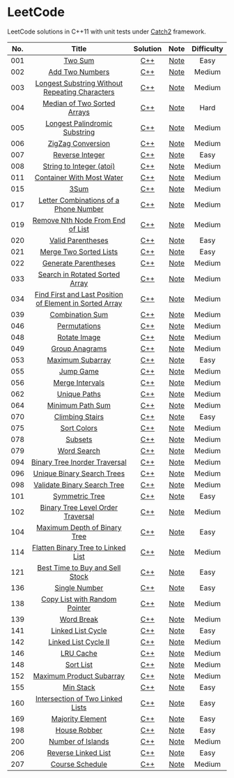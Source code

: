 # LeetCode

LeetCode solutions in C++11 with unit tests under [Catch2](https://github.com/catchorg/Catch2) framework.

| No.  |                            Title                             |                           Solution                           |                             Note                             | Difficulty |
| :--: | :----------------------------------------------------------: | :----------------------------------------------------------: | :----------------------------------------------------------: | :--------: |
| 001  |      [Two Sum](https://leetcode.com/problems/two-sum/)       |        [C++](./Problems/001.%20Two%20Sum/solution.h)         |        [Note](./Problems/001.%20Two%20Sum/README.md)         |    Easy    |
| 002  | [Add Two Numbers](https://leetcode.com/problems/add-two-numbers/) |   [C++](./Problems/002.%20Add%20Two%20Numbers/solution.h)    |   [Note](./Problems/002.%20Add%20Two%20Numbers/README.md)    |   Medium   |
| 003  | [Longest Substring Without Repeating Characters](https://leetcode.com/problems/longest-substring-without-repeating-characters/) | [C++](./Problems/003.%20Longest%20Substring%20Without%20Repeating%20Characters/solution.h) | [Note](./Problems/003.%20Longest%20Substring%20Without%20Repeating%20Characters/README.md) |   Medium   |
| 004  | [Median of Two Sorted Arrays](https://leetcode.com/problems/median-of-two-sorted-arrays/) | [C++](./Problems/004.%20Median%20of%20Two%20Sorted%20Arrays/solution.h) | [Note](./Problems/004.%20Median%20of%20Two%20Sorted%20Arrays/README.md) |    Hard    |
| 005  | [Longest Palindromic Substring](https://leetcode.com/problems/longest-palindromic-substring/) | [C++](./Problems/005.%20Longest%20Palindromic%20Substring/solution.h) | [Note](./Problems/005.%20Longest%20Palindromic%20Substring/README.md) |   Medium   |
| 006  | [ZigZag Conversion](https://leetcode.com/problems/zigzag-conversion/) |   [C++](./Problems/006.%20ZigZag%20Conversion/solution.h)    |   [Note](./Problems/006.%20ZigZag%20Conversion/README.md)    |   Medium   |
| 007  | [Reverse Integer](https://leetcode.com/problems/reverse-integer/) |    [C++](./Problems/007.%20Reverse%20Integer/solution.h)     |    [Note](./Problems/007.%20Reverse%20Integer/README.md)     |    Easy    |
| 008  | [String to Integer (atoi)](https://leetcode.com/problems/string-to-integer-atoi/) | [C++](./Problems/008.%20String%20to%20Integer%20(atoi)/solution.h) | [Note](./Problems/008.%20String%20to%20Integer%20(atoi)/README.md) |   Medium   |
| 011  | [Container With Most Water](https://leetcode.com/problems/container-with-most-water/) | [C++](./Problems/011.%20Container%20With%20Most%20Water/solution.h) | [Note](./Problems/011.%20Container%20With%20Most%20Water/README.md) |   Medium   |
| 015  |         [3Sum](https://leetcode.com/problems/3sum/)          |           [C++](./Problems/015.%203Sum/solution.h)           |           [Note](./Problems/015.%203Sum/README.md)           |   Medium   |
| 017  | [Letter Combinations of a Phone Number](https://leetcode.com/problems/letter-combinations-of-a-phone-number/) | [C++](./Problems/017.%20Letter%20Combinations%20of%20a%20Phone%20Number/solution.h) | [Note](./Problems/017.%20Letter%20Combinations%20of%20a%20Phone%20Number/README.md) |   Medium   |
| 019  | [Remove Nth Node From End of List](https://leetcode.com/problems/remove-nth-node-from-end-of-list/) | [C++](./Problems/019.%20Remove%20Nth%20Node%20From%20End%20of%20List/solution.h) | [Note](./Problems/019.%20Remove%20Nth%20Node%20From%20End%20of%20List/README.md) |   Medium   |
| 020  | [Valid Parentheses](https://leetcode.com/problems/valid-parentheses/) |   [C++](./Problems/020.%20Valid%20Parentheses/solution.h)    |   [Note](./Problems/020.%20Valid%20Parentheses/README.md)    |    Easy    |
| 021  | [Merge Two Sorted Lists](https://leetcode.com/problems/merge-two-sorted-lists/) | [C++](./Problems/021.%20Merge%20Two%20Sorted%20Lists/solution.h) | [Note](./Problems/021.%20Merge%20Two%20Sorted%20Lists/README.md) |    Easy    |
| 022  | [Generate Parentheses](https://leetcode.com/problems/generate-parentheses/) |  [C++](./Problems/022.%20Generate%20Parentheses/solution.h)  |  [Note](./Problems/022.%20Generate%20Parentheses/README.md)  |   Medium   |
| 033  | [Search in Rotated Sorted Array](https://leetcode.com/problems/search-in-rotated-sorted-array/) | [C++](./Problems/033.%20Search%20in%20Rotated%20Sorted%20Array/solution.h) | [Note](./Problems/033.%20Search%20in%20Rotated%20Sorted%20Array/README.md) |   Medium   |
| 034  | [Find First and Last Position of Element in Sorted Array](https://leetcode.com/problems/find-first-and-last-position-of-element-in-sorted-array/) | [C++](./Problems/034.%20Find%20First%20and%20Last%20Position%20of%20Element%20in%20Sorted%20Array/solution.h) | [Note](./Problems/034.%20Find%20First%20and%20Last%20Position%20of%20Element%20in%20Sorted%20Array/README.md) |   Medium   |
| 039  | [Combination Sum](https://leetcode.com/problems/combination-sum/) |    [C++](./Problems/039.%20Combination%20Sum/solution.h)     |    [Note](./Problems/039.%20Combination%20Sum/README.md)     |   Medium   |
| 046  | [Permutations](https://leetcode.com/problems/permutations/)  |       [C++](./Problems/046.%20Permutations/solution.h)       |       [Note](./Problems/046.%20Permutations/README.md)       |   Medium   |
| 048  | [Rotate Image](https://leetcode.com/problems/rotate-image/)  |      [C++](./Problems/048.%20Rotate%20Image/solution.h)      |      [Note](./Problems/048.%20Rotate%20Image/README.md)      |   Medium   |
| 049  | [Group Anagrams](https://leetcode.com/problems/group-anagrams/) |     [C++](./Problems/049.%20Group%20Anagrams/solution.h)     |     [Note](./Problems/049.%20Group%20Anagrams/README.md)     |   Medium   |
| 053  | [Maximum Subarray](https://leetcode.com/problems/maximum-subarray) |    [C++](./Problems/053.%20Maximum%20Subarray/solution.h)    |    [Note](./Problems/053.%20Maximum%20Subarray/README.md)    |    Easy    |
| 055  |    [Jump Game](https://leetcode.com/problems/jump-game/)     |       [C++](./Problems/055.%20Jump%20Game/solution.h)        |       [Note](./Problems/055.%20Jump%20Game/README.md)        |   Medium   |
| 056  | [Merge Intervals](https://leetcode.com/problems/merge-intervals/) |    [C++](./Problems/056.%20Merge%20Intervals/solution.h)     |    [Note](./Problems/056.%20Merge%20Intervals/README.md)     |   Medium   |
| 062  | [Unique Paths](https://leetcode.com/problems/unique-paths/)  |      [C++](./Problems/062.%20Unique%20Paths/solution.h)      |      [Note](./Problems/062.%20Unique%20Paths/README.md)      |   Medium   |
| 064  | [Minimum Path Sum](https://leetcode.com/problems/minimum-path-sum/) |   [C++](./Problems/064.%20Minimum%20Path%20Sum/solution.h)   |   [Note](./Problems/064.%20Minimum%20Path%20Sum/README.md)   |   Medium   |
| 070  | [Climbing Stairs](https://leetcode.com/problems/climbing-stairs/) |    [C++](./Problems/070.%20Climbing%20Stairs/solution.h)     |    [Note](./Problems/070.%20Climbing%20Stairs/README.md)     |    Easy    |
| 075  |  [Sort Colors](https://leetcode.com/problems/sort-colors/)   |      [C++](./Problems/075.%20Sort%20Colors/solution.h)       |      [Note](./Problems/075.%20Sort%20Colors/README.md)       |   Medium   |
| 078  |      [Subsets](https://leetcode.com/problems/subsets/)       |         [C++](./Problems/078.%20Subsets/solution.h)          |         [Note](./Problems/078.%20Subsets/README.md)          |   Medium   |
| 079  |  [Word Search](https://leetcode.com/problems/word-search/)   |      [C++](./Problems/079.%20Word%20Search/solution.h)       |      [Note](./Problems/079.%20Word%20Search/README.md)       |   Medium   |
| 094  | [Binary Tree Inorder Traversal](https://leetcode.com/problems/binary-tree-inorder-traversal/) | [C++](./Problems/094.%20Binary%20Tree%20Inorder%20Traversal/solution.h) | [Note](./Problems/094.%20Binary%20Tree%20Inorder%20Traversal/README.md) |   Medium   |
| 096  | [Unique Binary Search Trees](https://leetcode.com/problems/unique-binary-search-trees/) | [C++](./Problems/096.%20Unique%20Binary%20Search%20Trees/solution.h) | [Note](./Problems/096.%20Unique%20Binary%20Search%20Trees/README.md) |   Medium   |
| 098  | [Validate Binary Search Tree](https://leetcode.com/problems/validate-binary-search-tree/) | [C++](./Problems/098.%20Validate%20Binary%20Search%20Tree/solution.h) | [Note](./Problems/098.%20Validate%20Binary%20Search%20Tree/README.md) |   Medium   |
| 101  | [Symmetric Tree](https://leetcode.com/problems/symmetric-tree/) |     [C++](./Problems/101.%20Symmetric%20Tree/solution.h)     |     [Note](./Problems/101.%20Symmetric%20Tree/README.md)     |    Easy    |
| 102  | [Binary Tree Level Order Traversal](https://leetcode.com/problems/binary-tree-level-order-traversal/) | [C++](./Problems/102.%20Binary%20Tree%20Level%20Order%20Traversal/solution.h) | [Note](./Problems/102.%20Binary%20Tree%20Level%20Order%20Traversal/README.md) |   Medium   |
| 104  | [Maximum Depth of Binary Tree](https://leetcode.com/problems/maximum-depth-of-binary-tree/) | [C++](./Problems/104.%20Maximum%20Depth%20of%20Binary%20Tree/solution.h) | [Note](./Problems/104.%20Maximum%20Depth%20of%20Binary%20Tree/README.md) |    Easy    |
| 114  | [Flatten Binary Tree to Linked List](https://leetcode.com/problems/flatten-binary-tree-to-linked-list/) | [C++](./Problems/114.%20Flatten%20Binary%20Tree%20to%20Linked%20List/solution.h) | [Note](./Problems/114.%20Flatten%20Binary%20Tree%20to%20Linked%20List/README.md) |   Medium   |
| 121  | [Best Time to Buy and Sell Stock](https://leetcode.com/problems/best-time-to-buy-and-sell-stock/) | [C++](./Problems/121.%20Best%20Time%20to%20Buy%20and%20Sell%20Stock/solution.h) | [Note](./Problems/121.%20Best%20Time%20to%20Buy%20and%20Sell%20Stock/README.md) |    Easy    |
| 136  | [Single Number](https://leetcode.com/problems/single-number/) |     [C++](./Problems/136.%20Single%20Number/solution.h)      |     [Note](./Problems/136.%20Single%20Number/README.md)      |    Easy    |
| 138  | [Copy List with Random Pointer](https://leetcode.com/problems/copy-list-with-random-pointer/) | [C++](./Problems/138.%20Copy%20List%20with%20Random%20Pointer/solution.h) | [Note](./Problems/138.%20Copy%20List%20with%20Random%20Pointer/README.md) |   Medium   |
| 139  |   [Word Break](https://leetcode.com/problems/word-break/)    |       [C++](./Problems/139.%20Word%20Break/solution.h)       |       [Note](./Problems/139.%20Word%20Break/README.md)       |   Medium   |
| 141  | [Linked List Cycle](https://leetcode.com/problems/linked-list-cycle/) |  [C++](./Problems/141.%20Linked%20List%20Cycle/solution.h)   |  [Note](./Problems/141.%20Linked%20List%20Cycle/README.md)   |    Easy    |
| 142  | [Linked List Cycle II](https://leetcode.com/problems/linked-list-cycle-ii/) | [C++](./Problems/142.%20Linked%20List%20Cycle%20II/solution.h) | [Note](./Problems/142.%20Linked%20List%20Cycle%20II/README.md) |   Medium   |
| 146  |    [LRU Cache](https://leetcode.com/problems/lru-cache/)     |       [C++](./Problems/146.%20LRU%20Cache/solution.h)        |       [Note](./Problems/146.%20LRU%20Cache/README.md)        |   Medium   |
| 148  |    [Sort List](https://leetcode.com/problems/sort-list/)     |       [C++](./Problems/148.%20Sort%20List/solution.h)        |       [Note](./Problems/148.%20Sort%20List/README.md)        |   Medium   |
| 152  | [Maximum Product Subarray](https://leetcode.com/problems/maximum-product-subarray/) | [C++](./Problems/152.%20Maximum%20Product%20Subarray/solution.h) | [Note](./Problems/152.%20Maximum%20Product%20Subarray/README.md) |   Medium   |
| 155  |    [Min Stack](https://leetcode.com/problems/min-stack/)     |       [C++](./Problems/155.%20Min%20Stack/solution.h)        |       [Note](./Problems/155.%20Min%20Stack/README.md)        |    Easy    |
| 160  | [Intersection of Two Linked Lists](https://leetcode.com/problems/intersection-of-two-linked-lists/) | [C++](./Problems/160.%20Intersection%20of%20Two%20Linked%20Lists/solution.h) | [Note](./Problems/160.%20Intersection%20of%20Two%20Linked%20Lists/README.md) |    Easy    |
| 169  | [Majority Element](https://leetcode.com/problems/majority-element/) |    [C++](./Problems/169.%20Majority%20Element/solution.h)    |    [Note](./Problems/169.%20Majority%20Element/README.md)    |    Easy    |
| 198  |  [House Robber](https://leetcode.com/problems/house-robber)  |      [C++](./Problems/198.%20House%20Robber/solution.h)      |      [Note](./Problems/198.%20House%20Robber/README.md)      |    Easy    |
| 200  | [Number of Islands](https://leetcode.com/problems/number-of-islands) |  [C++](./Problems/200.%20Number%20of%20Islands/solution.h)   |  [Note](./Problems/200.%20Number%20of%20Islands/README.md)   |   Medium   |
| 206  | [Reverse Linked List](https://leetcode.com/problems/reverse-linked-list) | [C++](./Problems/206.%20Reverse%20Linked%20List/solution.h)  | [Note](./Problems/206.%20Reverse%20Linked%20List/README.md)  |    Easy    |
| 207  | [Course Schedule](https://leetcode.com/problems/course-schedule) |    [C++](./Problems/207.%20Course%20Schedule/solution.h)     |    [Note](./Problems/207.%20Course%20Schedule/README.md)     |   Medium   |





